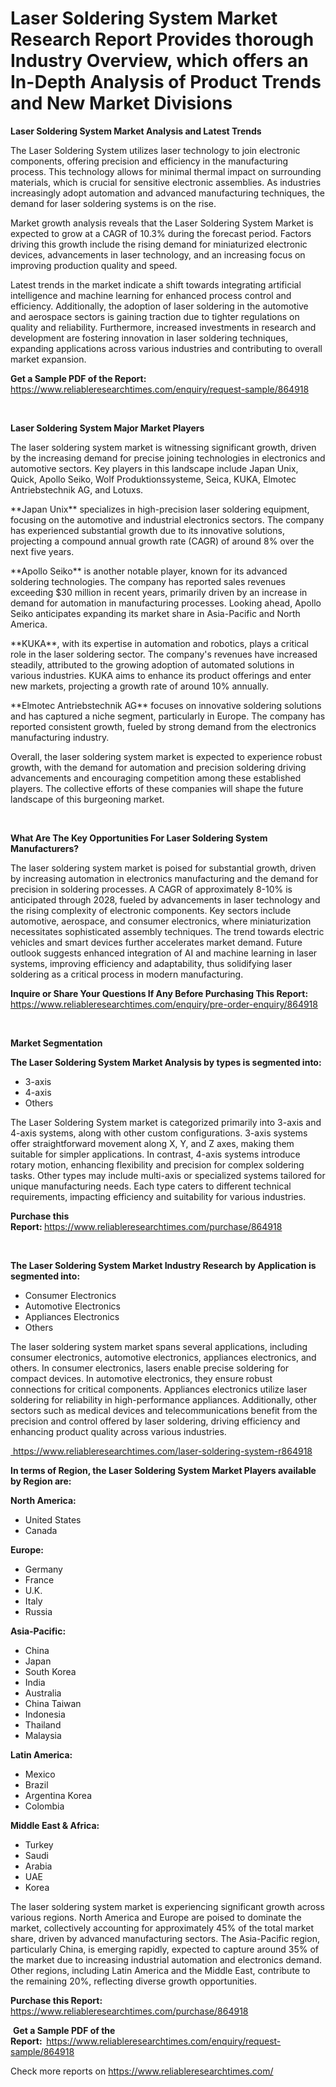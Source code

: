<p><h1>Laser Soldering System Market Research Report Provides thorough Industry Overview, which offers an In-Depth Analysis of Product Trends and New Market Divisions</h1></p><p><strong>Laser Soldering System Market Analysis and Latest Trends</strong></p>
<p><p>The Laser Soldering System utilizes laser technology to join electronic components, offering precision and efficiency in the manufacturing process. This technology allows for minimal thermal impact on surrounding materials, which is crucial for sensitive electronic assemblies. As industries increasingly adopt automation and advanced manufacturing techniques, the demand for laser soldering systems is on the rise. </p><p>Market growth analysis reveals that the Laser Soldering System Market is expected to grow at a CAGR of 10.3% during the forecast period. Factors driving this growth include the rising demand for miniaturized electronic devices, advancements in laser technology, and an increasing focus on improving production quality and speed. </p><p>Latest trends in the market indicate a shift towards integrating artificial intelligence and machine learning for enhanced process control and efficiency. Additionally, the adoption of laser soldering in the automotive and aerospace sectors is gaining traction due to tighter regulations on quality and reliability. Furthermore, increased investments in research and development are fostering innovation in laser soldering techniques, expanding applications across various industries and contributing to overall market expansion.</p></p>
<p><strong>Get a Sample PDF of the Report:&nbsp;</strong> <a href="https://www.reliableresearchtimes.com/enquiry/request-sample/864918?utm_campaign=3005&utm_medium=2&utm_source=Github&utm_content=ia&utm_term=10042025&utm_id=laser-soldering-system">https://www.reliableresearchtimes.com/enquiry/request-sample/864918</a></p>
<p>&nbsp;</p>
<p><strong>Laser Soldering System Major Market Players</strong></p>
<p><p>The laser soldering system market is witnessing significant growth, driven by the increasing demand for precise joining technologies in electronics and automotive sectors. Key players in this landscape include Japan Unix, Quick, Apollo Seiko, Wolf Produktionssysteme, Seica, KUKA, Elmotec Antriebstechnik AG, and Lotuxs.</p><p>**Japan Unix** specializes in high-precision laser soldering equipment, focusing on the automotive and industrial electronics sectors. The company has experienced substantial growth due to its innovative solutions, projecting a compound annual growth rate (CAGR) of around 8% over the next five years.</p><p>**Apollo Seiko** is another notable player, known for its advanced soldering technologies. The company has reported sales revenues exceeding $30 million in recent years, primarily driven by an increase in demand for automation in manufacturing processes. Looking ahead, Apollo Seiko anticipates expanding its market share in Asia-Pacific and North America.</p><p>**KUKA**, with its expertise in automation and robotics, plays a critical role in the laser soldering sector. The company's revenues have increased steadily, attributed to the growing adoption of automated solutions in various industries. KUKA aims to enhance its product offerings and enter new markets, projecting a growth rate of around 10% annually.</p><p>**Elmotec Antriebstechnik AG** focuses on innovative soldering solutions and has captured a niche segment, particularly in Europe. The company has reported consistent growth, fueled by strong demand from the electronics manufacturing industry.</p><p>Overall, the laser soldering system market is expected to experience robust growth, with the demand for automation and precision soldering driving advancements and encouraging competition among these established players. The collective efforts of these companies will shape the future landscape of this burgeoning market.</p></p>
<p>&nbsp;</p>
<p><strong>What Are The Key Opportunities For Laser Soldering System Manufacturers?</strong></p>
<p><p>The laser soldering system market is poised for substantial growth, driven by increasing automation in electronics manufacturing and the demand for precision in soldering processes. A CAGR of approximately 8-10% is anticipated through 2028, fueled by advancements in laser technology and the rising complexity of electronic components. Key sectors include automotive, aerospace, and consumer electronics, where miniaturization necessitates sophisticated assembly techniques. The trend towards electric vehicles and smart devices further accelerates market demand. Future outlook suggests enhanced integration of AI and machine learning in laser systems, improving efficiency and adaptability, thus solidifying laser soldering as a critical process in modern manufacturing.</p></p>
<p><strong>Inquire or Share Your Questions If Any Before Purchasing This Report:</strong> <a href="https://www.reliableresearchtimes.com/enquiry/pre-order-enquiry/864918?utm_campaign=3005&utm_medium=2&utm_source=Github&utm_content=ia&utm_term=10042025&utm_id=laser-soldering-system">https://www.reliableresearchtimes.com/enquiry/pre-order-enquiry/864918</a></p>
<p>&nbsp;</p>
<p><strong>Market Segmentation</strong></p>
<p><strong>The Laser Soldering System Market Analysis by types is segmented into:</strong></p>
<p><ul><li>3-axis</li><li>4-axis</li><li>Others</li></ul></p>
<p><p>The Laser Soldering System market is categorized primarily into 3-axis and 4-axis systems, along with other custom configurations. 3-axis systems offer straightforward movement along X, Y, and Z axes, making them suitable for simpler applications. In contrast, 4-axis systems introduce rotary motion, enhancing flexibility and precision for complex soldering tasks. Other types may include multi-axis or specialized systems tailored for unique manufacturing needs. Each type caters to different technical requirements, impacting efficiency and suitability for various industries.</p></p>
<p><strong>Purchase this Report:&nbsp;</strong><a href="https://www.reliableresearchtimes.com/purchase/864918?utm_campaign=3005&utm_medium=2&utm_source=Github&utm_content=ia&utm_term=10042025&utm_id=laser-soldering-system">https://www.reliableresearchtimes.com/purchase/864918</a></p>
<p>&nbsp;</p>
<p><strong>The Laser Soldering System Market Industry Research by Application is segmented into:</strong></p>
<p><ul><li>Consumer Electronics</li><li>Automotive Electronics</li><li>Appliances Electronics</li><li>Others</li></ul></p>
<p><p>The laser soldering system market spans several applications, including consumer electronics, automotive electronics, appliances electronics, and others. In consumer electronics, lasers enable precise soldering for compact devices. In automotive electronics, they ensure robust connections for critical components. Appliances electronics utilize laser soldering for reliability in high-performance appliances. Additionally, other sectors such as medical devices and telecommunications benefit from the precision and control offered by laser soldering, driving efficiency and enhancing product quality across various industries.</p></p>
<p><a href="https://www.reliableresearchtimes.com/laser-soldering-system-r864918?utm_campaign=3005&utm_medium=2&utm_source=Github&utm_content=ia&utm_term=10042025&utm_id=laser-soldering-system">&nbsp;https://www.reliableresearchtimes.com/laser-soldering-system-r864918</a></p>
<p><strong>In terms of Region, the Laser Soldering System Market Players available by Region are:</strong></p>
<p>
    <p> <strong> North America: </strong>
        <ul>
            <li>United States</li>
            <li>Canada</li>
        </ul>
        </p> 
    <p> <strong> Europe: </strong>
        <ul>
            <li>Germany</li>
            <li>France</li>
            <li>U.K.</li>
            <li>Italy</li>
            <li>Russia</li>
        </ul>
        </p> 
    <p> <strong> Asia-Pacific: </strong>
        <ul>
            <li>China</li>
            <li>Japan</li>
            <li>South Korea</li>
            <li>India</li>
            <li>Australia</li>
            <li>China Taiwan</li>
            <li>Indonesia</li>
            <li>Thailand</li>
            <li>Malaysia</li>
        </ul>
        </p> 
    <p> <strong> Latin America: </strong>
        <ul>
            <li>Mexico</li>
            <li>Brazil</li>
            <li>Argentina Korea</li>
            <li>Colombia</li>
        </ul>
        </p> 
    <p> <strong> Middle East & Africa: </strong>
        <ul>
            <li>Turkey</li>
            <li>Saudi</li>
            <li>Arabia</li>
            <li>UAE</li>
            <li>Korea</li>
        </ul>
    </p>
    </p>
<p><p>The laser soldering system market is experiencing significant growth across various regions. North America and Europe are poised to dominate the market, collectively accounting for approximately 45% of the total market share, driven by advanced manufacturing sectors. The Asia-Pacific region, particularly China, is emerging rapidly, expected to capture around 35% of the market due to increasing industrial automation and electronics demand. Other regions, including Latin America and the Middle East, contribute to the remaining 20%, reflecting diverse growth opportunities.</p></p>
<p><strong>Purchase this Report: </strong><a href="https://www.reliableresearchtimes.com/purchase/864918?utm_campaign=3005&utm_medium=2&utm_source=Github&utm_content=ia&utm_term=10042025&utm_id=laser-soldering-system">https://www.reliableresearchtimes.com/purchase/864918</a></p>
<p>&nbsp;<strong>Get a Sample PDF of the Report:&nbsp;&nbsp;</strong><a href="https://www.reliableresearchtimes.com/enquiry/request-sample/864918?utm_campaign=3005&utm_medium=2&utm_source=Github&utm_content=ia&utm_term=10042025&utm_id=laser-soldering-system">https://www.reliableresearchtimes.com/enquiry/request-sample/864918</a></p>
<p><strong></strong></p>
<p>Check more reports on <a href="https://www.reliableresearchtimes.com/?utm_campaign=3005&utm_medium=2&utm_source=Github&utm_content=ia&utm_term=10042025&utm_id=laser-soldering-system">https://www.reliableresearchtimes.com/</a></p>